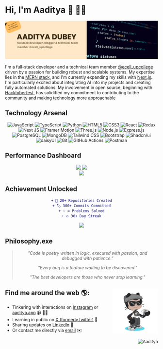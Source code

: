 # Hi, I'm Aaditya 👋 👨‍💻

<img src="https://raw.githubusercontent.com/aaditya-dubey09/aaditya-dubey09/main/GitHub%20Readme%20Header.png" alt="banner that says Aaditya Dubey - fullstack developer, blogger & technical team member @ecell_upcollege">

I'm a full-stack developer and a technical team member <a href="https://upcollege.ac.in/" target="_blank">@ecell_upcollege</a> driven by a passion for building robust and scalable systems. My expertise lies in the <a href="https://www.mongodb.com/resources/languages/mern-stack" target="_blank">MERN stack,</a> and I'm currently expanding my skills with <a href="https://nextjs.org/docs" target="_blank">Next.js</a>. I'm particularly excited about integrating AI into my projects and creating fully automated solutions. My involvement in open source, beginning with <a href='https://hacktoberfest.com/' target='_blank'>Hacktoberfest</a>, has solidified my commitment to contributing to the community and making technology more approachable

## Technology Arsenal

<div align="center">

![JavaScript](https://img.shields.io/badge/JavaScript-323330?style=for-the-badge&logo=javascript&logoColor=F7DF1E) ![TypeScript](https://img.shields.io/badge/TypeScript-007ACC?style=for-the-badge&logo=typescript&logoColor=white) ![Python](https://img.shields.io/badge/Python-FFD43B?style=for-the-badge&logo=python&logoColor=blue) ![HTML5](https://img.shields.io/badge/HTML5-E34F26?style=for-the-badge&logo=html5&logoColor=white) ![CSS3](https://img.shields.io/badge/CSS3-1572B6?style=for-the-badge&logo=css3&logoColor=white)
![React](https://img.shields.io/badge/React-20232A?style=for-the-badge&logo=react&logoColor=61DAFB) ![Redux](https://img.shields.io/badge/Redux-593D88?style=for-the-badge&logo=redux&logoColor=white) ![Next JS](https://img.shields.io/badge/Next.js-000000?style=for-the-badge&logo=nextdotjs&logoColor=white) ![Framer Motion](https://img.shields.io/badge/Framer%20Motion-0055FF?style=for-the-badge&logo=framer&logoColor=white) ![Three.js](https://img.shields.io/badge/Three.js-000000?style=for-the-badge&logo=three.js&logoColor=white)
![Node.js](https://img.shields.io/badge/Node.js-339933?style=for-the-badge&logo=nodedotjs&logoColor=white) ![Express.js](https://img.shields.io/badge/Express.js-000000?style=for-the-badge&logo=express&logoColor=white)
![PostgreSQL](https://img.shields.io/badge/PostgreSQL-316192?style=for-the-badge&logo=postgresql&logoColor=white) ![MongoDB](https://img.shields.io/badge/MongoDB-4EA94B?style=for-the-badge&logo=mongodb&logoColor=white)
![Tailwind CSS](https://img.shields.io/badge/Tailwind_CSS-38B2AC?style=for-the-badge&logo=tailwind-css&logoColor=white) ![Bootstrap](https://img.shields.io/badge/Bootstrap-7952B3?style=for-the-badge&logo=bootstrap&logoColor=white) ![Shadcn/ui](https://img.shields.io/badge/shadcn%2Fui-000000?style=for-the-badge&logo=vercel&logoColor=white) ![daisyUI](https://img.shields.io/badge/daisyui-5A0EF8?style=for-the-badge&logo=daisyui&logoColor=white)
![Git](https://img.shields.io/badge/Git-F05032?style=for-the-badge&logo=git&logoColor=white) ![GitHub Actions](https://img.shields.io/badge/GitHub_Actions-2088FF?style=for-the-badge&logo=github-actions&logoColor=white) ![Postman](https://img.shields.io/badge/Postman-FF6C37?style=for-the-badge&logo=postman&logoColor=white)

</div>

## Performance Dashboard

<div align="center">
  
<img width="49%" src="https://github-readme-stats.vercel.app/api?username=aaditya-dubey09&show_icons=true&theme=tokyonight&hide_border=true&bg_color=0D1117&title_color=00D4FF&icon_color=00D4FF&text_color=FFFFFF" />
<img width="49%" src="https://github-readme-streak-stats.herokuapp.com/?user=aaditya-dubey09&theme=tokyonight&hide_border=true&background=0D1117&stroke=00D4FF&ring=00D4FF&fire=00D4FF&currStreakLabel=00D4FF" />

</div>

<div align="center">
  
<img width="60%" src="https://github-readme-stats.vercel.app/api/top-langs/?username=aaditya-dubey09&layout=compact&theme=tokyonight&hide_border=true&bg_color=0D1117&title_color=00D4FF&text_color=FFFFFF" />

</div>

## Achievement Unlocked

<div align="center">

```diff
+ 🎯 20+ Repositories Created
+ 🏷️ 300+ Commits Committed
+ 💡 ∞ Problems Solved
+ 🔥 30+ Day Streak
```

<img src="https://github-profile-trophy.vercel.app/?username=aaditya-dubey09&theme=tokyonight&no-frame=true&no-bg=true&margin-w=4&row=2&column=4" />

</div>

## Philosophy.exe

<div align="center">

> *"Code is poetry written in logic, executed with passion, and debugged with patience."*
>
> *"Every bug is a feature waiting to be discovered."*
>
> *"The best developers are those who never stop learning."*

</div>

## Find me around the web 🌎: <a href="https://github.com/sponsors/aaditya-dubey09"><img align="right" width="150" height="150" src="https://github.com/aaditya-dubey09/aaditya-dubey09/blob/main/Octocat/octocat-removed-bg.gif?raw=true"></a>

- Tinkering with interactions on <a href="https://instagram.com/cosmophile946">Instagram</a> or <a href="https://aadityadubey.vercel.app">aaditya.app</a> 📹 ✍🏾
- Learning in public on <a href="https://twitter.com/itsaadi_09"> X (formerly twitter)</a> 🔖
- Sharing updates on <a href="https://www.linkedin.com/in/aadityadubey/">LinkedIn</a> 💼
- Or contact me directly via [email](mailto:ad2340033@gmail.com) ✉️

<p align="right"> <img src="https://komarev.com/ghpvc/?username=aaditya-dubey09&label=Visitors&color=0e75b6&style=flat" alt="Aaditya" />
